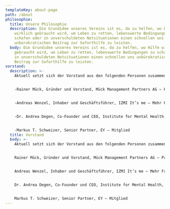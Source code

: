 ```yaml
---
templateKey: about-page
path: /about
philosophie:
  title: Unsere Philosophie
  description: Die Grundidee unseres Vereins ist es, da zu helfen, wo Hilfe
    wirklich gebraucht wird, um Leben zu retten, lebenswerte Bedingungen zu
    schafen oder in unverschuldeten Notsituationen einen schnellen uns
    unbürokratischen Beitrag zur Soforthilfe zu leisten.
  body: Die Grundidee unseres Vereins ist es, da zu helfen, wo Hilfe wirklich
    gebraucht wird, um Leben zu retten, lebenswerte Bedingungen zu schafen oder
    in unverschuldeten Notsituationen einen schnellen uns unbürokratischen
    Beitrag zur Soforthilfe zu leisten.
vorstand:
  description: >-
    Aktuell setzt sich der Vorstand aus den folgenden Personen zusammen:


    -Rainer Mück, Gründer und Vorstand, Mück Management Partners AG – Präsident


    -Andreas Wenzel, Inhaber und Geschäftsführer, IZMI It’s me – Mehr Freude durch Bewussheit, sowie General Project Manager, Personal Sport Record – Vizepräsident


    -Dr. Andrea Degen, Co-Founder und CEO, Institute for Mental Health, sowie Research & Innovation Manager EUrelations AG – Mitglied


    -Markus T. Schweizer, Senior Partner, EY – Mitglied
  title: Vorstand
  body: >-
    Aktuell setzt sich der Vorstand aus den folgenden Personen zusammen: 


    Rainer Mück, Gründer und Vorstand, Mück Management Partners AG – Präsident 


    Andreas Wenzel, Inhaber und Geschäftsführer, IZMI It’s me – Mehr Freude durch Bewussheit, sowie General Project Manager, Personal Sport Record – Vizepräsident 


    Dr. Andrea Degen, Co-Founder und CEO, Institute for Mental Health, sowie Research & Innovation Manager EUrelations AG – Mitglied


    Markus T. Schweizer, Senior Partner, EY – Mitglied
---
```

